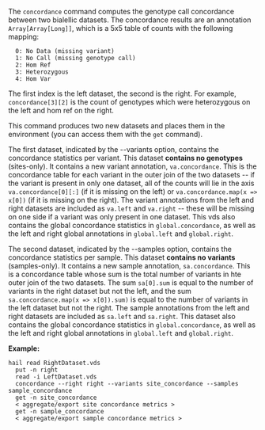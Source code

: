 <div class="cmdhead"></div>

<div class="description"></div>

<div class="synopsis"></div>

<div class="options"></div>

<div class="cmdsubsection">

The `concordance` command computes the genotype call concordance between two bialellic datasets.  The concordance results are an annotation `Array[Array[Long]]`, which is a 5x5 table of counts with the following mapping:

```
  0: No Data (missing variant)
  1: No Call (missing genotype call)
  2: Hom Ref
  3: Heterozygous
  4: Hom Var
```
The first index is the left dataset, the second is the right.  For example, `concordance[3][2]` is the count of genotypes which were heterozygous on the left and hom ref on the right.

This command produces two new datasets and places them in the environment (you can access them with the `get` command).  

The first dataset, indicated by the --variants option, contains the concordance statistics per variant.  This dataset **contains no genotypes** (sites-only).  It contains a new variant annotation, `va.concordance`.  This is the concordance table for each variant in the outer join of the two datasets -- if the variant is present in only one dataset, all of the counts will lie in the axis `va.concordance[0][:]` (if it is missing on the left) or `va.concordance.map(x => x[0])` (if it is missing on the right).  The variant annotations from the left and right datasets are included as `va.left` and `va.right` -- these will be missing on one side if a variant was only present in one dataset.  This vds also contains the global concordance statistics in `global.concordance`, as well as the left and right global annotations in `global.left` and `global.right`.

The second dataset, indicated by the --samples option, contains the concordance statistics per sample.  This dataset **contains no variants** (samples-only).  It contains a new sample annotation, `sa.concordance`.  This is a concordance table whose sum is the total number of variants in hte outer join of the two datasets.  The sum `sa[0].sum` is equal to the number of variants in the right dataset but not the left, and the sum `sa.concordance.map(x => x[0]).sum)` is equal to the number of variants in the left dataset but not the right.  The sample annotations from the left and right datasets are included as `sa.left` and `sa.right`.  This dataset also contains the global concordance statistics in `global.concordance`, as well as the left and right global annotations in `global.left` and `global.right`.

**Example:**

```
hail read RightDataset.vds
  put -n right
  read -i LeftDataset.vds
  concordance --right right --variants site_concordance --samples sample_concordance
  get -n site_concordance
  < aggregate/export site concordance metrics > 
  get -n sample_concordance
  < aggregate/export sample concordance metrics >
```

</div>